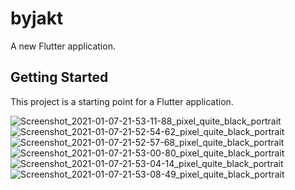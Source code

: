 # byjakt

A new Flutter application.

## Getting Started

This project is a starting point for a Flutter application.

![Screenshot_2021-01-07-21-53-11-88_pixel_quite_black_portrait](https://user-images.githubusercontent.com/83106725/116847588-460c7400-ac04-11eb-91cf-081ca13b7d50.png)
![Screenshot_2021-01-07-21-52-54-62_pixel_quite_black_portrait](https://user-images.githubusercontent.com/83106725/116847590-47d63780-ac04-11eb-88c7-d84e62049d23.png)
![Screenshot_2021-01-07-21-52-57-68_pixel_quite_black_portrait](https://user-images.githubusercontent.com/83106725/116847591-486ece00-ac04-11eb-9ea7-e13fb17f4c89.png)
![Screenshot_2021-01-07-21-53-00-80_pixel_quite_black_portrait](https://user-images.githubusercontent.com/83106725/116847592-49076480-ac04-11eb-918b-34e600fe5946.png)
![Screenshot_2021-01-07-21-53-04-14_pixel_quite_black_portrait](https://user-images.githubusercontent.com/83106725/116847595-499ffb00-ac04-11eb-9860-eb41cf83594b.png)
![Screenshot_2021-01-07-21-53-08-49_pixel_quite_black_portrait](https://user-images.githubusercontent.com/83106725/116847597-4a389180-ac04-11eb-908b-093529750736.png)
